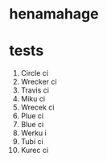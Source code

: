 # henamahage

tests
=========================

1. Circle ci
2. Wrecker ci
3. Travis ci
4. Miku ci
5. Wrecek ci
6. Plue ci
7. Blue ci
8. Werku i
9. Tubi ci
10. Kurec ci

